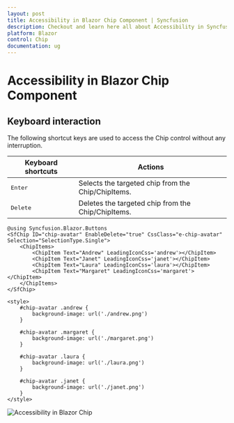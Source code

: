 ```yaml
---
layout: post
title: Accessibility in Blazor Chip Component | Syncfusion
description: Checkout and learn here all about Accessibility in Syncfusion Blazor Chip component and much more details.
platform: Blazor
control: Chip
documentation: ug
---
```


# Accessibility in Blazor Chip Component

## Keyboard interaction

The following shortcut keys are used to access the Chip control without any interruption.

| Keyboard shortcuts | Actions |
|------------|-------------------|
| <kbd>Enter</kbd> | Selects the targeted chip from the Chip/ChipItems. |
| <kbd>Delete</kbd> | Deletes the targeted chip from the Chip/ChipItems. |

```cshtml
@using Syncfusion.Blazor.Buttons
<SfChip ID="chip-avatar" EnableDelete="true" CssClass="e-chip-avatar" Selection="SelectionType.Single">
    <ChipItems>
        <ChipItem Text="Andrew" LeadingIconCss='andrew'></ChipItem>
        <ChipItem Text="Janet" LeadingIconCss='janet'></ChipItem>
        <ChipItem Text="Laura" LeadingIconCss='laura'></ChipItem>
        <ChipItem Text="Margaret" LeadingIconCss='margaret'></ChipItem>
    </ChipItems>
</SfChip>

<style>
    #chip-avatar .andrew {
        background-image: url('./andrew.png')
    }

    #chip-avatar .margaret {
        background-image: url('./margaret.png')
    }

    #chip-avatar .laura {
        background-image: url('./laura.png')
    }

    #chip-avatar .janet {
        background-image: url('./janet.png')
    }
</style>

```


![Accessibility in Blazor Chip](./images/blazor-chip-accessibility.gif)
<!-- {% previewsample "https://blazorplayground.syncfusion.com/embed/rjVUZbZCgQqnYAAO?appbar=false&editor=false&result=true&errorlist=false&theme=bootstrap5" %} -->